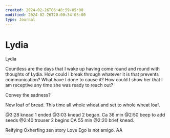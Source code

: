 ```yaml
---
created: 2024-02-26T06:48:59-05:00
modified: 2024-02-26T20:00:34-05:00
type: Journal
---
```


# Lydia

Lydia

Countless are the days that I wake up having come round and round with thoughts of Lydia. How could I break through whatever it is that prevents communication? What have I done to cause it? How could I show her that I am receptive any time she was ready to reach out?

Convey the sadness?

New loaf of bread. This time all whole wheat and set to whole wheat loaf. 

@3:28 knead 1 ended
@3:03 knead 2 began. Ca 36 min
@2:50 beep to add seeds
@2:40 trouser 2 begins CA 55 min
@2:20 brief knead.

Reifying
Oxherfing zen story
Love
Ego is not amigo. AA
